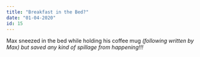 ```yaml
---
title: "Breakfast in the Bed?"
date: "01-04-2020"
id: 15
---
```

Max sneezed in the bed while holding his coffee mug _(following written by Max) but saved any kind of spillage from happening!!!_